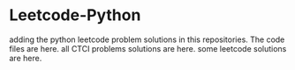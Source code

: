 # Leetcode-Python
adding the python leetcode problem solutions in this repositories. 
The code files are here.
all CTCI problems solutions are here.
some leetcode solutions are here.











































































































































































































































































